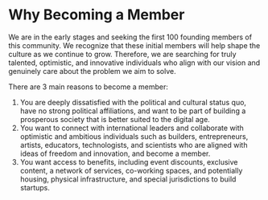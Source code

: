 # Why Becoming a Member

We are in the early stages and seeking the first 100 founding members of this community. We recognize that these initial members will help shape the culture as we continue to grow. Therefore, we are searching for truly talented, optimistic, and innovative individuals who align with our vision and genuinely care about the problem we aim to solve.

There are 3 main reasons to become a member:

1. You are deeply dissatisfied with the political and cultural status quo, have no strong political affiliations, and want to be part of building a prosperous society that is better suited to the digital age.
2. You want to connect with international leaders and collaborate with optimistic and ambitious individuals such as builders, entrepreneurs, artists, educators, technologists, and scientists who are aligned with ideas of freedom and innovation, and become a member.
3. You want access to benefits, including event discounts, exclusive content, a network of services, co-working spaces, and potentially housing, physical infrastructure, and special jurisdictions to build startups.
